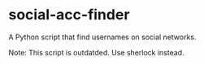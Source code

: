 # social-acc-finder

A Python script that find usernames on social networks.

Note: This script is outdatded. Use sherlock instead.

